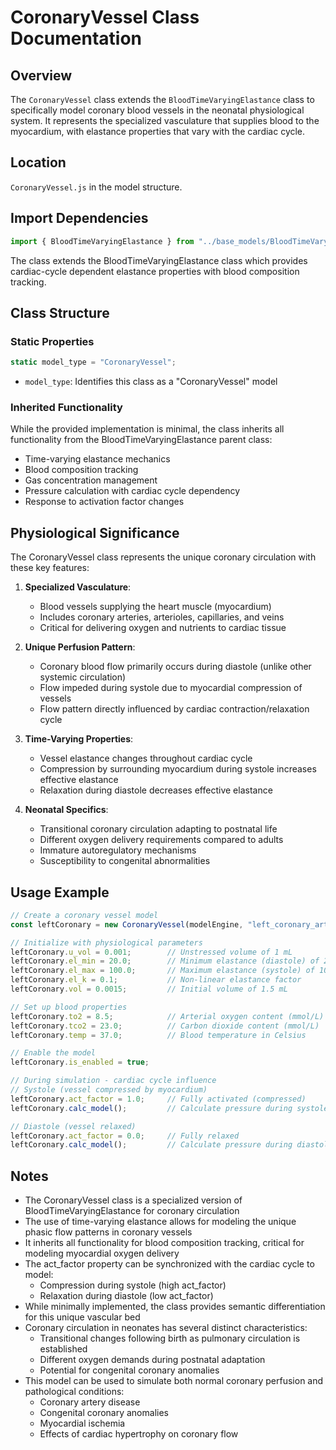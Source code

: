 # CoronaryVessel Class Documentation

## Overview

The `CoronaryVessel` class extends the `BloodTimeVaryingElastance` class to specifically model coronary blood vessels in the neonatal physiological system. It represents the specialized vasculature that supplies blood to the myocardium, with elastance properties that vary with the cardiac cycle.

## Location

`CoronaryVessel.js` in the model structure.

## Import Dependencies

```javascript
import { BloodTimeVaryingElastance } from "../base_models/BloodTimeVaryingElastance";
```

The class extends the BloodTimeVaryingElastance class which provides cardiac-cycle dependent elastance properties with blood composition tracking.

## Class Structure

### Static Properties

```javascript
static model_type = "CoronaryVessel";
```

- `model_type`: Identifies this class as a "CoronaryVessel" model

### Inherited Functionality

While the provided implementation is minimal, the class inherits all functionality from the BloodTimeVaryingElastance parent class:

- Time-varying elastance mechanics
- Blood composition tracking
- Gas concentration management
- Pressure calculation with cardiac cycle dependency
- Response to activation factor changes

## Physiological Significance

The CoronaryVessel class represents the unique coronary circulation with these key features:

1. **Specialized Vasculature**:
   - Blood vessels supplying the heart muscle (myocardium)
   - Includes coronary arteries, arterioles, capillaries, and veins
   - Critical for delivering oxygen and nutrients to cardiac tissue

2. **Unique Perfusion Pattern**:
   - Coronary blood flow primarily occurs during diastole (unlike other systemic circulation)
   - Flow impeded during systole due to myocardial compression of vessels
   - Flow pattern directly influenced by cardiac contraction/relaxation cycle

3. **Time-Varying Properties**:
   - Vessel elastance changes throughout cardiac cycle
   - Compression by surrounding myocardium during systole increases effective elastance
   - Relaxation during diastole decreases effective elastance

4. **Neonatal Specifics**:
   - Transitional coronary circulation adapting to postnatal life
   - Different oxygen delivery requirements compared to adults
   - Immature autoregulatory mechanisms
   - Susceptibility to congenital abnormalities

## Usage Example

```javascript
// Create a coronary vessel model
const leftCoronary = new CoronaryVessel(modelEngine, "left_coronary_artery");

// Initialize with physiological parameters
leftCoronary.u_vol = 0.001;        // Unstressed volume of 1 mL
leftCoronary.el_min = 20.0;        // Minimum elastance (diastole) of 20 mmHg/mL
leftCoronary.el_max = 100.0;       // Maximum elastance (systole) of 100 mmHg/mL
leftCoronary.el_k = 0.1;           // Non-linear elastance factor
leftCoronary.vol = 0.0015;         // Initial volume of 1.5 mL

// Set up blood properties
leftCoronary.to2 = 8.5;            // Arterial oxygen content (mmol/L)
leftCoronary.tco2 = 23.0;          // Carbon dioxide content (mmol/L)
leftCoronary.temp = 37.0;          // Blood temperature in Celsius

// Enable the model
leftCoronary.is_enabled = true;

// During simulation - cardiac cycle influence
// Systole (vessel compressed by myocardium)
leftCoronary.act_factor = 1.0;     // Fully activated (compressed)
leftCoronary.calc_model();         // Calculate pressure during systole

// Diastole (vessel relaxed)
leftCoronary.act_factor = 0.0;     // Fully relaxed
leftCoronary.calc_model();         // Calculate pressure during diastole
```

## Notes

- The CoronaryVessel class is a specialized version of BloodTimeVaryingElastance for coronary circulation
- The use of time-varying elastance allows for modeling the unique phasic flow patterns in coronary vessels
- It inherits all functionality for blood composition tracking, critical for modeling myocardial oxygen delivery
- The act_factor property can be synchronized with the cardiac cycle to model:
  - Compression during systole (high act_factor)
  - Relaxation during diastole (low act_factor)
- While minimally implemented, the class provides semantic differentiation for this unique vascular bed
- Coronary circulation in neonates has several distinct characteristics:
  - Transitional changes following birth as pulmonary circulation is established
  - Different oxygen demands during postnatal adaptation
  - Potential for congenital coronary anomalies
- This model can be used to simulate both normal coronary perfusion and pathological conditions:
  - Coronary artery disease
  - Congenital coronary anomalies
  - Myocardial ischemia
  - Effects of cardiac hypertrophy on coronary flow
